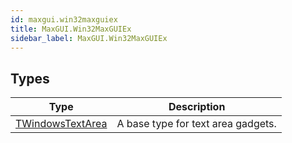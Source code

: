 ```yaml
---
id: maxgui.win32maxguiex
title: MaxGUI.Win32MaxGUIEx
sidebar_label: MaxGUI.Win32MaxGUIEx
---
```



## Types
| Type | Description |
|---|---|
| [TWindowsTextArea](../../maxgui/maxgui.win32maxguiex/twindowstextarea) | A base type for text area gadgets. |

